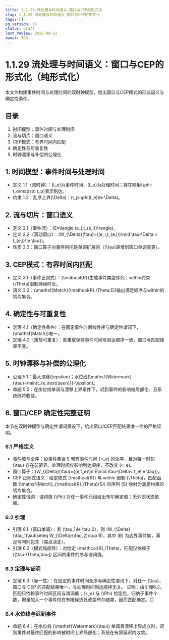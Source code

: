 ```yaml
---
title: 1.1.29-流处理与时间语义-窗口与CEP的形式化
slug: 1.1.29-流处理与时间语义-窗口与CEP的形式化
tags: []
pg_version: 16
status: draft
last_review: 2025-09-12
owner: TBD
---
```


# 1.1.29 流处理与时间语义：窗口与CEP的形式化（纯形式化）

本文件构建事件时间与处理时间的双时钟模型，给出窗口与CEP模式的形式语义与确定性条件。

## 目录

1. 时间模型：事件时间与处理时间
2. 流与切片：窗口语义
3. CEP模式：有界时间内匹配
4. 确定性与可重复性
5. 时钟漂移与补偿的公理化

## 1. 时间模型：事件时间与处理时间

- 定义 1.1（双时钟）：\(t_e\)为事件时间，\(t_p\)为处理时间；存在映射\(\phi: t_e\mapsto t_p\)表示到达。
- 约束 1.2：乱序上界\(\Delta\)：\(t_p-\phi(t_e)\le \Delta\)。

## 2. 流与切片：窗口语义

- 定义 2.1（事件流）：\(E=\langle (e_i,t_{e,i})\rangle\)。
- 定义 2.2（滚动窗口）：\(W_{\Delta}(\tau)=\{(e_i,t_{e,i})\mid \tau-\Delta < t_{e,i}\le \tau\}\)。
- 性质 2.3：窗口算子对事件时间是单调扩展的（\(\tau\)递增则窗口单调变更）。

## 3. CEP模式：有界时间内匹配

- 定义 3.1（事件正则式）：\(\mathcal{R}\)生成事件类型序列；within约束\(\Theta\)限制持续时长。
- 语义 3.2：\(\mathsf{Match}(\mathcal{R},\Theta;E)\)输出满足顺序与within的切片集合。

## 4. 确定性与可重复性

- 定理 4.1（确定性条件）：在固定事件时间线性序与确定性谓词下，\(\mathsf{Match}\)唯一。
- 定理 4.2（重放可重复）：若重放保持事件时间与到达顺序一致，窗口与匹配结果不变。

## 5. 时钟漂移与补偿的公理化

- 公理 5.1：最大漂移\(\epsilon\)；水位线\(\mathsf{Watermark}(\tau)=\min(t_{e,\text{seen}})-\epsilon\)。
- 命题 5.2：在水位线单调与漂移上界条件下，迟到事件的影响被局部化、且系统终将收敛。

## 6. 窗口/CEP 确定性完整证明

本节在双时钟模型与确定性谓词假设下，给出窗口/CEP匹配结果唯一性的严格证明。

### 6.1 严格定义

- 事件域与全序：设事件集合 E 带有事件时间 \(<_e\) 的全序，且对每一时刻 \(\tau\) 存在前驱界。处理时间仅影响到达顺序，不改变 \(<_e\)。
- 窗口算子：\(W_{\Delta}(\tau)=\{(e,t_e)\in E\mid \tau-\Delta< t_e\le \tau\}\)。
- CEP 正则式语义：给定模式 \(\mathcal{R}\) 与 within 限制 \(\Theta\)，匹配函数 \(\mathsf{Match}_{\mathcal{R},\Theta}(S)\) 将序列 \(S\) 映射为满足约束的切片集合。
- 确定性谓词：谓词族 \(\Phi\) 对任一事件元组给出布尔确定值；无外部状态依赖。

### 6.2 引理

- 引理 6.1（窗口单调）：若 \(\tau_1\le \tau_2\)，则 \(W_{\Delta}(\tau_1)\subseteq W_{\Delta}(\tau_2)\cup B\)，其中 \(B\) 为边界事件集，满足可判别包含（端点决定）。
- 引理 6.2（模式局部性）：对给定 \(\mathcal{R},\Theta\)，匹配仅依赖于 \([\tau-\Theta,\tau]\) 区间内事件的序与谓词值。

### 6.3 定理与证明

- 定理 6.3（唯一性）：在固定的事件时间全序与确定性谓词下，对任一 \(\tau\)，窗口与 CEP 的匹配结果唯一，与处理时间到达顺序无关。
  证明：由引理6.2，匹配只依赖事件时间区间与谓词值；\(<_e\) 与 \(\Phi\) 给定后，归纳于事件个数，增量加入一个事件仅在有限候选处改变布尔结果，因而匹配确定。□

### 6.4 水位线与迟到事件

- 命题 6.4：在水位线 \(\mathsf{Watermark}(\tau)\) 单调且漂移上界成立时，迟到事件对最终匹配的影响被时间上界局部化；系统在有限延迟内收敛。
